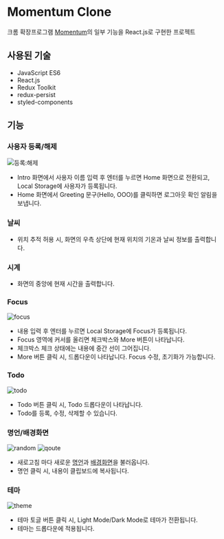 # Momentum Clone

크롬 확장프로그램 [Momentum](https://momentumdash.com/)의 일부 기능을 React.js로 구현한 프로젝트



## 사용된 기술
* JavaScript ES6
* React.js
* Redux Toolkit
* redux-persist
* styled-components

## 기능
### 사용자 등록/해제
![등록:해제](https://user-images.githubusercontent.com/39563609/139577992-f6f690dd-bc29-40a6-b3f5-1854c95dec68.GIF)
* Intro 화면에서 사용자 이름 입력 후 엔터를 누르면 Home 화면으로 전환되고, Local Storage에 사용자가 등록됩니다.
* Home 화면에서 Greeting 문구(Hello, OOO)를 클릭하면 로그아웃 확인 알림을 보냅니다.

### 날씨
* 위치 추적 허용 시, 화면의 우측 상단에 현재 위치의 기온과 날씨 정보를 출력합니다.

### 시계
* 화면의 중앙에 현재 시간을 출력합니다.

### Focus
![focus](https://user-images.githubusercontent.com/39563609/139578277-dd427d1d-6d36-4308-895a-4a1a2e96ea4e.GIF)
* 내용 입력 후 엔터를 누르면 Local Storage에 Focus가 등록됩니다.
* Focus 영역에 커서를 올리면 체크박스와 More 버튼이 나타납니다.
* 체크박스 체크 상태에는 내용에 중간 선이 그어집니다.
* More 버튼 클릭 시, 드롭다운이 나타납니다. Focus 수정, 초기화가 가능합니다.

### Todo
![todo](https://user-images.githubusercontent.com/39563609/139578690-92c82238-8f2f-42d6-9cde-ad8cec23ea0d.GIF)
* Todo 버튼 클릭 시, Todo 드롭다운이 나타납니다.
* Todo를 등록, 수정, 삭제할 수 있습니다.

### 명언/배경화면
![random](https://user-images.githubusercontent.com/39563609/139578955-626747c3-621e-45ca-ba77-122974b1f7eb.GIF)
![qoute](https://user-images.githubusercontent.com/39563609/139578544-d219780f-0742-43ac-abbf-0f09237c1308.GIF)
* 새로고침 마다 새로운 [명언](https://github.com/lukePeavey/quotable)과 [배경화면](https://source.unsplash.com/)을 불러옵니다.
* 명언 클릭 시, 내용이 클립보드에 복사됩니다.

### 테마
![theme](https://user-images.githubusercontent.com/39563609/139578626-8a273b4c-bb90-4eea-b260-72b39c58c66d.GIF)
* 테마 토글 버튼 클릭 시, Light Mode/Dark Mode로 테마가 전환됩니다.
* 테마는 드롭다운에 적용됩니다.
